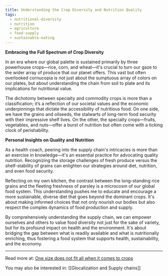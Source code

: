 ```yaml
---
title: Understanding the Crop Diversity and Nutrition Quality
tags:
  - nutritional-diversity
  - nutrition
  - agriculture
  - food-supply
  - sustainable-eating
---
```

**Embracing the Full Spectrum of Crop Diversity**

In an era where our global palette is sustained primarily by three powerhouse crops—rice, corn, and wheat—it's crucial to turn our gaze to the wider array of produce that our planet offers. This vast but often overlooked cornucopia is not just about the sumptuous array of colors on our plates, but about understanding the chain from soil to plate and its implications for nutritional value.

The dichotomy between specialty and commodity crops is more than a classification; it’s a reflection of our societal values and the economic underpinnings that dictate the accessibility of nutritious food. On one side, we have the grains and oilseeds, the stalwarts of long-term food security with their impressive shelf lives. On the other, the specialty crops—fruits, vegetables, and nuts—offer a burst of nutrition but often come with a ticking clock of perishability.

**Personal Insights on Quality and Nutrition**

As a health coach, peering into the supply chain's intricacies is more than an exercise in knowledge—it's an essential practice for advocating quality nutrition. Recognizing the storage challenges of fresh produce versus the shelf-stability of grains can enlighten our strategies around diet, nutrition, and even food security.

Reflecting on my own kitchen, the contrast between the long-standing rice grains and the fleeting freshness of parsley is a microcosm of our global food system. This understanding pushes me to educate and encourage a more sustainable, diverse diet that goes beyond the dominant crops. It's about making informed choices that not only nourish our bodies but also respect the complex dynamics of food production and supply.

By comprehensively understanding the supply chain, we can empower ourselves and others to value food diversity not just for the sake of variety, but for its profound impact on health and the environment. It's about bridging the gap between what is readily available and what is nutritionally enriching, thus fostering a food system that supports health, sustainability, and the economy.

----

Read more at: [One size does not fit all when it comes to crops](https://topsoil.substack.com/p/one-size-does-not-fit-all-when-it)

You may also be interested in: [[Glocalization and Supply chains]]